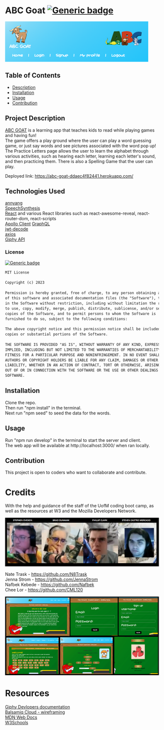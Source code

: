 
  
  # ABC Goat   [![Generic badge](https://img.shields.io/badge/License-MIT-green.svg)](https://choosealicense.com/licenses/mit/.)  
  ![Alt text](image-1.png)
  ## Table of Contents
  - [Description](#project-description)
  - [Installation](#installation)
  - [Usage](#usage)
  - [Contribution](#contribution)


  ## Project Description

[ABC GOAT](https://abc-goat-ddaec4f82441.herokuapp.com/) is a learning app that teaches kids to read while playing games and having fun!   
The game offers a play ground where the user can play a word guessing game, or just say words and see pictures associated with the word pop up!  
The Practice Letters page allows the user to learn the alphabet through various activities, such as hearing each letter, learning each letter's sound, and then practicing them.  There is also a Spelling Game that the user can play.  

Deployed link: https://abc-goat-ddaec4f82441.herokuapp.com/  

  

  ## Technologies Used  
  [annyang](https://www.npmjs.com/package/annyang)  
  [SpeechSynthesis](https://developer.mozilla.org/en-US/docs/Web/API/Web_Speech_API)  
  [React](https://react.dev/learn) and various React libraries such as react-awesome-reveal, react-router-dom, react-scripts  
  [Apollo Client](https://www.npmjs.com/package/@apollo/client)
  [GraphQL](https://graphql.org/)  
  [jwt-decode](https://www.npmjs.com/package/jwt-decode)  
  [axios](https://www.npmjs.com/package/axios)  
  [Giphy API](https://developers.giphy.com/)

   
  ### License 
  
  [![Generic badge](https://img.shields.io/badge/License-MIT-green.svg)](https://choosealicense.com/licenses/mit/.)
  
```md
MIT License

Copyright (c) 2023

Permission is hereby granted, free of charge, to any person obtaining a copy
of this software and associated documentation files (the "Software"), to deal
in the Software without restriction, including without limitation the rights
to use, copy, modify, merge, publish, distribute, sublicense, and/or sell
copies of the Software, and to permit persons to whom the Software is
furnished to do so, subject to the following conditions:

The above copyright notice and this permission notice shall be included in all
copies or substantial portions of the Software.

THE SOFTWARE IS PROVIDED "AS IS", WITHOUT WARRANTY OF ANY KIND, EXPRESS OR
IMPLIED, INCLUDING BUT NOT LIMITED TO THE WARRANTIES OF MERCHANTABILITY,
FITNESS FOR A PARTICULAR PURPOSE AND NONINFRINGEMENT. IN NO EVENT SHALL THE
AUTHORS OR COPYRIGHT HOLDERS BE LIABLE FOR ANY CLAIM, DAMAGES OR OTHER
LIABILITY, WHETHER IN AN ACTION OF CONTRACT, TORT OR OTHERWISE, ARISING FROM,
OUT OF OR IN CONNECTION WITH THE SOFTWARE OR THE USE OR OTHER DEALINGS IN THE
SOFTWARE.
```
  
  ## Installation 
  Clone the repo.   
  Then run "npm install" in the terminal.  
  Next run "npm seed" to seed the data for the words.


  ## Usage 
  Run "npm run develop" in the terminal to start the server and client.  
  The web app will be available at http://localhost:3000/ when ran locally.


  ## Contribution
  This project is open to coders who want to collaborate and contribute.



  
# Credits

With the help and guidance of the staff of the UofM coding boot camp, as well as the resources at W3 and the Mozilla Developers Network.  

![Alt text](image-3.png)  

Nate Trask  - https://github.com/N8Trask  
Jenna Strom - https://github.com/JennaStrom  
Nafbek Kebede -  https://github.com/Nafbek  
Chee Lor - https://github.com/CML120

![Alt text](image.png)  

# Resources  

[Giphy Devlopers documentation](https://developers.giphy.com/docs/sdk/#webhttps://developer.mozilla.org/en-US/docs/Web/API/SpeechRecognition)  
[Balsamiq Cloud - wireframing](https://balsamiq.cloud/)  
[MDN Web Docs](https://developer.mozilla.org/en-US/)  
[W3Schools](https://www.w3schools.com/)  


